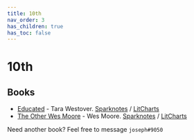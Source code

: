 ```yaml
---
title: 10th
nav_order: 3
has_children: true
has_toc: false
---
```


# 10th
## Books
- [Educated](/10th/Educated) - Tara Westover. [Sparknotes](https://www.sparknotes.com/lit/educated/) / [LitCharts](https://www.litcharts.com/lit/educated)
- [The Other Wes Moore](/10th/The-Other-Wes-Moore) - Wes Moore. [Sparknotes](https://www.sparknotes.com/lit/other-wes-moore/) / [LitCharts](https://www.litcharts.com/lit/the-other-wes-moore)

Need another book? Feel free to message `joseph#9050`

<script>if (location.href.endsWith('.html')) window.history.replaceState({}, document.title, location.href.substring(0, location.href.length-5));</script>